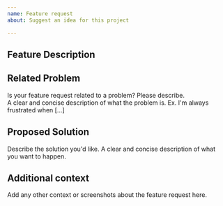 ```yaml
---
name: Feature request
about: Suggest an idea for this project

---
```


## Feature Description

## Related Problem
Is your feature request related to a problem? Please describe.  
A clear and concise description of what the problem is. Ex. I'm always frustrated when [...]

## Proposed Solution
Describe the solution you'd like. A clear and concise description of what you want to happen.

## Additional context
Add any other context or screenshots about the feature request here.
